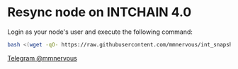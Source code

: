# Resync node on INTCHAIN 4.0
Login as your node's user and execute the following command:
```bash
bash <(wget -qO- https://raw.githubusercontent.com/mmnervous/int_snapshot_update/main/titans_snapshot.sh)
```
[Telegram @mmnervous](https://t.me/mmnervous)
